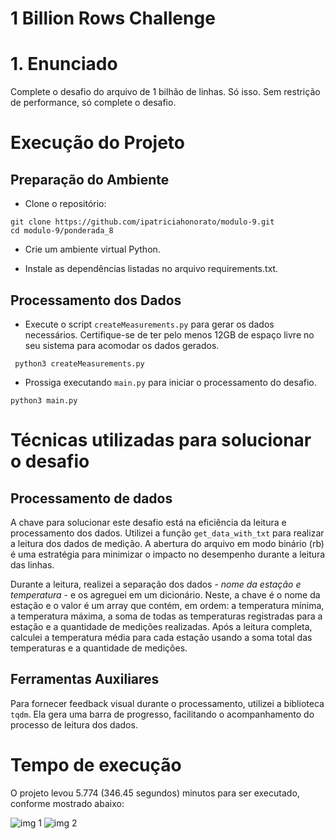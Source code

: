 # 1 Billion Rows Challenge

# 1. Enunciado

Complete o desafio do arquivo de 1 bilhão de linhas. Só isso. Sem restrição de performance, só complete o desafio.

# Execução do Projeto

## Preparação do Ambiente

- Clone o repositório:
```
git clone https://github.com/ipatriciahonorato/modulo-9.git
cd modulo-9/ponderada_8
```
- Crie um ambiente virtual Python.

- Instale as dependências listadas no arquivo requirements.txt.

## Processamento dos Dados

- Execute o script ```createMeasurements.py``` para gerar os dados necessários. Certifique-se de ter pelo menos 12GB de espaço livre no seu sistema para acomodar os dados gerados.

``` python3 createMeasurements.py```
- Prossiga executando ```main.py``` para iniciar o processamento do desafio.

```python3 main.py``` 

# Técnicas utilizadas para solucionar o desafio

## Processamento de dados

A chave para solucionar este desafio está na eficiência da leitura e processamento dos dados. Utilizei a função ```get_data_with_txt``` para realizar a leitura dos dados de medição. A abertura do arquivo em modo binário (rb) é uma estratégia para minimizar o impacto no desempenho durante a leitura das linhas.

Durante a leitura, realizei a separação dos dados - *nome da estação e temperatura* - e os agreguei em um dicionário. Neste, a chave é o nome da estação e o valor é um array que contém, em ordem: a temperatura mínima, a temperatura máxima, a soma de todas as temperaturas registradas para a estação e a quantidade de medições realizadas. Após a leitura completa, calculei a temperatura média para cada estação usando a soma total das temperaturas e a quantidade de medições.

## Ferramentas Auxiliares
Para fornecer feedback visual durante o processamento, utilizei a biblioteca ```tqdm```. Ela gera uma barra de progresso, facilitando o acompanhamento do processo de leitura dos dados.

# Tempo de execução

O projeto levou 5.774 (346.45 segundos) minutos para ser executado, conforme mostrado abaixo:

![img 1](../ponderada_7/img/WhatsApp%20Image%202024-04-08%20at%2020.24.23.jpeg)
![img 2](../ponderada_7/img/WhatsApp%20Image%202024-04-08%20at%2020.24.24.jpeg)




